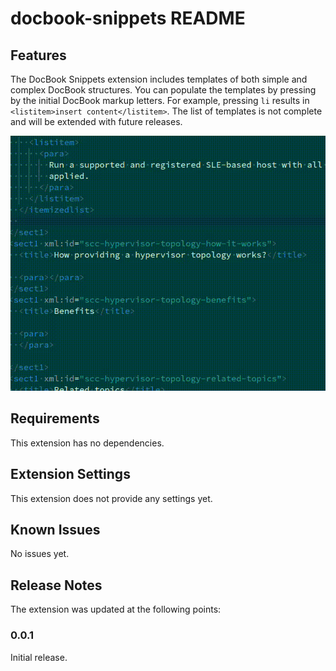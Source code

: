 # docbook-snippets README

## Features

The DocBook Snippets extension includes templates of both simple and complex DocBook structures.
You can populate the templates by pressing by the initial DocBook markup letters. For example,
pressing `li` results in `<listitem>insert content</listitem>`. The list of templates is not complete and will be extended with future releases.

![Adding <itemizedlist/>](/extensions/docbook-snippets/media/itemizedlist.gif)

## Requirements

This extension has no dependencies.

## Extension Settings

This extension does not provide any settings yet.

## Known Issues

No issues yet.

## Release Notes

The extension was updated at the following points:

### 0.0.1

Initial release.
